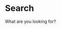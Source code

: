 # Search

What are you looking for?

<script async src="https://cse.google.com/cse.js?cx=000195884435112055355:g2eqfks2ipu"></script>
<div class="gcse-searchbox"></div>

<div class="gcse-searchresults"></div>
